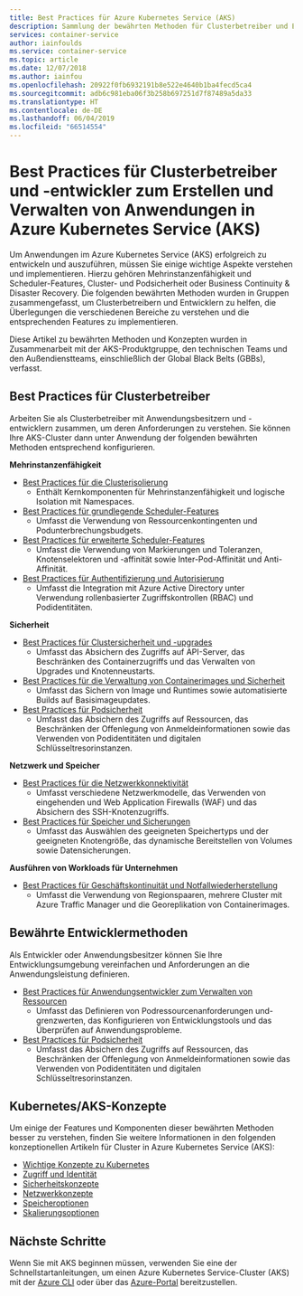 ```yaml
---
title: Best Practices für Azure Kubernetes Service (AKS)
description: Sammlung der bewährten Methoden für Clusterbetreiber und Entwickler zum Erstellen und Verwalten von Anwendungen in Azure Kubernetes Service (AKS)
services: container-service
author: iainfoulds
ms.service: container-service
ms.topic: article
ms.date: 12/07/2018
ms.author: iainfou
ms.openlocfilehash: 20922f0fb6932191b8e522e4640b1ba4fecd5ca4
ms.sourcegitcommit: adb6c981eba06f3b258b697251d7f87489a5da33
ms.translationtype: HT
ms.contentlocale: de-DE
ms.lasthandoff: 06/04/2019
ms.locfileid: "66514554"
---
```

# <a name="cluster-operator-and-developer-best-practices-to-build-and-manage-applications-on-azure-kubernetes-service-aks"></a>Best Practices für Clusterbetreiber und -entwickler zum Erstellen und Verwalten von Anwendungen in Azure Kubernetes Service (AKS)

Um Anwendungen im Azure Kubernetes Service (AKS) erfolgreich zu entwickeln und auszuführen, müssen Sie einige wichtige Aspekte verstehen und implementieren. Hierzu gehören Mehrinstanzenfähigkeit und Scheduler-Features, Cluster- und Podsicherheit oder Business Continuity & Disaster Recovery. Die folgenden bewährten Methoden wurden in Gruppen zusammengefasst, um Clusterbetreibern und Entwicklern zu helfen, die Überlegungen die verschiedenen Bereiche zu verstehen und die entsprechenden Features zu implementieren.

Diese Artikel zu bewährten Methoden und Konzepten wurden in Zusammenarbeit mit der AKS-Produktgruppe, den technischen Teams und den Außendienstteams, einschließlich der Global Black Belts (GBBs), verfasst.

## <a name="cluster-operator-best-practices"></a>Best Practices für Clusterbetreiber

Arbeiten Sie als Clusterbetreiber mit Anwendungsbesitzern und -entwicklern zusammen, um deren Anforderungen zu verstehen. Sie können Ihre AKS-Cluster dann unter Anwendung der folgenden bewährten Methoden entsprechend konfigurieren.

**Mehrinstanzenfähigkeit**

* [Best Practices für die Clusterisolierung](operator-best-practices-cluster-isolation.md)
    * Enthält Kernkomponenten für Mehrinstanzenfähigkeit und logische Isolation mit Namespaces.
* [Best Practices für grundlegende Scheduler-Features](operator-best-practices-scheduler.md)
    * Umfasst die Verwendung von Ressourcenkontingenten und Podunterbrechungsbudgets.
* [Best Practices für erweiterte Scheduler-Features](operator-best-practices-advanced-scheduler.md)
    * Umfasst die Verwendung von Markierungen und Toleranzen, Knotenselektoren und -affinität sowie Inter-Pod-Affinität und Anti-Affinität.
* [Best Practices für Authentifizierung und Autorisierung](operator-best-practices-identity.md)
    * Umfasst die Integration mit Azure Active Directory unter Verwendung rollenbasierter Zugriffskontrollen (RBAC) und Podidentitäten.

**Sicherheit**

* [Best Practices für Clustersicherheit und -upgrades](operator-best-practices-cluster-security.md)
    * Umfasst das Absichern des Zugriffs auf API-Server, das Beschränken des Containerzugriffs und das Verwalten von Upgrades und Knotenneustarts.
* [Best Practices für die Verwaltung von Containerimages und Sicherheit](operator-best-practices-container-image-management.md)
    * Umfasst das Sichern von Image und Runtimes sowie automatisierte Builds auf Basisimageupdates.
* [Best Practices für Podsicherheit](developer-best-practices-pod-security.md)
    * Umfasst das Absichern des Zugriffs auf Ressourcen, das Beschränken der Offenlegung von Anmeldeinformationen sowie das Verwenden von Podidentitäten und digitalen Schlüsseltresorinstanzen.

**Netzwerk und Speicher**

* [Best Practices für die Netzwerkkonnektivität](operator-best-practices-network.md)
    * Umfasst verschiedene Netzwerkmodelle, das Verwenden von eingehenden und Web Application Firewalls (WAF) und das Absichern des SSH-Knotenzugriffs.
* [Best Practices für Speicher und Sicherungen](operator-best-practices-storage.md)
    * Umfasst das Auswählen des geeigneten Speichertyps und der geeigneten Knotengröße, das dynamische Bereitstellen von Volumes sowie Datensicherungen.

**Ausführen von Workloads für Unternehmen**

* [Best Practices für Geschäftskontinuität und Notfallwiederherstellung](operator-best-practices-multi-region.md)
    * Umfasst die Verwendung von Regionspaaren, mehrere Cluster mit Azure Traffic Manager und die Georeplikation von Containerimages.

## <a name="developer-best-practices"></a>Bewährte Entwicklermethoden

Als Entwickler oder Anwendungsbesitzer können Sie Ihre Entwicklungsumgebung vereinfachen und Anforderungen an die Anwendungsleistung definieren.

* [Best Practices für Anwendungsentwickler zum Verwalten von Ressourcen](developer-best-practices-resource-management.md)
    * Umfasst das Definieren von Podressourcenanforderungen und-grenzwerten, das Konfigurieren von Entwicklungstools und das Überprüfen auf Anwendungsprobleme.
* [Best Practices für Podsicherheit](developer-best-practices-pod-security.md)
    * Umfasst das Absichern des Zugriffs auf Ressourcen, das Beschränken der Offenlegung von Anmeldeinformationen sowie das Verwenden von Podidentitäten und digitalen Schlüsseltresorinstanzen.

## <a name="kubernetes--aks-concepts"></a>Kubernetes/AKS-Konzepte

Um einige der Features und Komponenten dieser bewährten Methoden besser zu verstehen, finden Sie weitere Informationen in den folgenden konzeptionellen Artikeln für Cluster in Azure Kubernetes Service (AKS):

* [Wichtige Konzepte zu Kubernetes](concepts-clusters-workloads.md)
* [Zugriff und Identität](concepts-identity.md)
* [Sicherheitskonzepte](concepts-security.md)
* [Netzwerkkonzepte](concepts-network.md)
* [Speicheroptionen](concepts-storage.md)
* [Skalierungsoptionen](concepts-scale.md)

## <a name="next-steps"></a>Nächste Schritte

Wenn Sie mit AKS beginnen müssen, verwenden Sie eine der Schnellstartanleitungen, um einen Azure Kubernetes Service-Cluster (AKS) mit der [Azure CLI](kubernetes-walkthrough.md) oder über das [Azure-Portal](kubernetes-walkthrough-portal.md) bereitzustellen.

